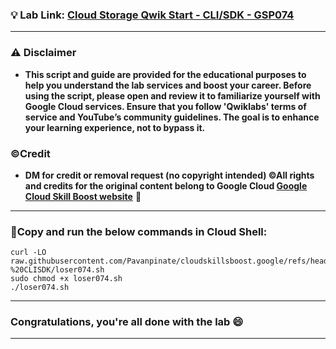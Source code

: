 

### 💡 Lab Link: [Cloud Storage Qwik Start - CLI/SDK - GSP074](https://www.cloudskillsboost.google/focuses/569?parent=catalog)



---

### ⚠️ Disclaimer
- **This script and guide are provided for  the educational purposes to help you understand the lab services and boost your career. Before using the script, please open and review it to familiarize yourself with Google Cloud services. Ensure that you follow 'Qwiklabs' terms of service and YouTube’s community guidelines. The goal is to enhance your learning experience, not to bypass it.**

### ©Credit
- **DM for credit or removal request (no copyright intended) ©All rights and credits for the original content belong to Google Cloud [Google Cloud Skill Boost website](https://www.cloudskillsboost.google/)** 🙏

---


### 🚨Copy and run the below commands in Cloud Shell:

```
curl -LO raw.githubusercontent.com/Pavanpinate/cloudskillsboost.google/refs/heads/main/Cloud%20Storage_%20Qwik%20Start%20-%20CLISDK/loser074.sh
sudo chmod +x loser074.sh
./loser074.sh
```

---

### Congratulations, you're all done with the lab 😄

---

